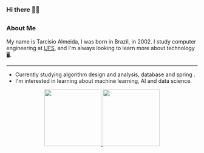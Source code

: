 ### Hi there 👋🏾
##
### About Me
  My name is Tarcisio Almeida, I was born in Brazil, in 2002. I study computer engineering at [UFS](https://www.ufs.br/), and I'm always looking to learn more about technology🖥.
  
***
- Currently studying algorithm design and analysis, database and spring .
- I'm interested in learning about machine learning, AI and data science.

<div align="center">
  <a href="https://github.com/TarcisioAraujo7">
  <img height="150em" src="https://github-readme-stats.vercel.app/api?username=TarcisioAraujo7&show_icons=true&theme=tokyonight&include_all_commits=true&count_private=true"/>
  <img height="150em" src="https://github-readme-stats.vercel.app/api/top-langs/?username=TarcisioAraujo7&layout=compact&langs_count=7&theme=tokyonight"/>
</div>
